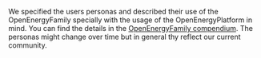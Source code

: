 We specified the users personas and described their use of the OpenEnergyFamily specially with the usage of the OpenEnergyPlatform in mind. You can find the details in the [OpenEnergyFamily compendium](https://openenergyplatform.github.io/organisation/family_community/personas/personas/). The personas might change over time but in general thy reflect our current community.